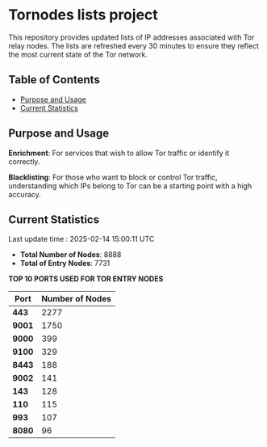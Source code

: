 # Tornodes lists project

This repository provides updated lists of IP addresses associated with Tor relay nodes. The lists are refreshed every 30 minutes to ensure they reflect the most current state of the Tor network.

## Table of Contents

- [Purpose and Usage](#purpose-and-usage)
- [Current Statistics](#current-statistics)


## Purpose and Usage

**Enrichment**: For services that wish to allow Tor traffic or identify it correctly.

**Blacklisting**: For those who want to block or control Tor traffic, understanding which IPs belong to Tor can be a starting point with a high accuracy.

## Current Statistics

Last update time : 2025-02-14 15:00:11 UTC

- **Total Number of Nodes**: 8888
- **Total of Entry Nodes**: 7731

**TOP 10 PORTS USED FOR TOR ENTRY NODES**

| **Port** | **Number of Nodes** |
|------|-----------------|
| **443**   | 2277  |
| **9001**   | 1750  |
| **9000**   | 399  |
| **9100**   | 329  |
| **8443**   | 188  |
| **9002**   | 141  |
| **143**   | 128  |
| **110**   | 115  |
| **993**   | 107  |
| **8080**   | 96  |

